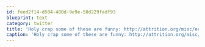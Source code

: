 ```yaml
---
id: feed2f14-d504-480d-9e9e-50d229fadf93
blueprint: text
category: twitter
title: 'Holy crap some of these are funny: http://attrition.org/misc/ee/protolol.txt #nerdIpv6jokes'
caption: 'Holy crap some of these are funny: http://attrition.org/misc/ee/protolol.txt <span class="hashtag hashtag_local">#<a href="http://tweettemp.darylchymko.ca/?tag=nerdipv6jokes">nerdIpv6jokes</a>'
---
```

